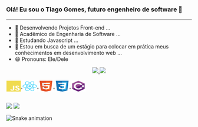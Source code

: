 ### Olá! Eu sou o Tiago Gomes, futuro engenheiro de software 👋
<hr>

- 🔭 Desenvolvendo Projetos Front-end ...
- 🌱 Acadêmico de Engenharia de Software ...
- 👯 Estudando Javascript ...
- 🤔 Estou em busca de um estágio para colocar em prática meus conhecimentos em desenvolvimento web ...
- 😄 Pronouns: Ele/Dele
<div align = "center">
  <a href="https://github.com/tiagow8">
  <img height = "180em" src = "https://github-readme-stats.vercel.app/api?username=tiagow8&show_icons=true&theme=dracula&include_all_commits=true&count_private=true" />
  <img height = "180em" src = "https://github-readme-stats.vercel.app/api/top-langs/?username=tiagow8&layout=compact&langs_count=7&theme=dracula" />
</div>
  <div style="display: inline_block"><br>
  <img align="center" alt="Tiago-Js" height="30" width="40" src="https://raw.githubusercontent.com/devicons/devicon/master/icons/javascript/javascript-plain.svg">
  <img align="center" alt="Tiago-React" height="30" width="40" src="https://raw.githubusercontent.com/devicons/devicon/master/icons/react/react-original.svg">
  <img align="center" alt="Tiago-HTML" height="30" width="40" src="https://raw.githubusercontent.com/devicons/devicon/master/icons/html5/html5-original.svg">
  <img align="center" alt="Tiago-CSS" height="30" width="40" src="https://raw.githubusercontent.com/devicons/devicon/master/icons/css3/css3-original.svg">
  <img align="center" alt="Tiago-Csharp" height="30" width="40" src="https://raw.githubusercontent.com/devicons/devicon/master/icons/csharp/csharp-original.svg">
</div>
 
  ##
 
<div> 
  <a href = "mailto:tiagogomed81@gmail.com"><img src="https://img.shields.io/badge/Gmail-D14836?style=for-the-badge&logo=gmail&logoColor=white" target="_blank"></a>
  <a href="https://www.linkedin.com/in/tiago-g-95b637205/" target="_blank"><img src="https://img.shields.io/badge/-LinkedIn-%230077B5?style=for-the-badge&logo=linkedin&logoColor=white" target="_blank"></a> 
 
  ![Snake animation](https://github.com/tiagow8/tiagow8/blob/output/github-contribution-grid-snake.svg)
 
</div>


